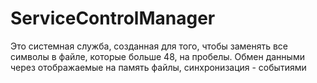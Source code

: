 # ServiceControlManager
Это системная служба, созданная для того, чтобы заменять все символы в файле, которые больше 48, на пробелы. 
Обмен данными через отображаемые на память файлы, синхронизация - событиями
